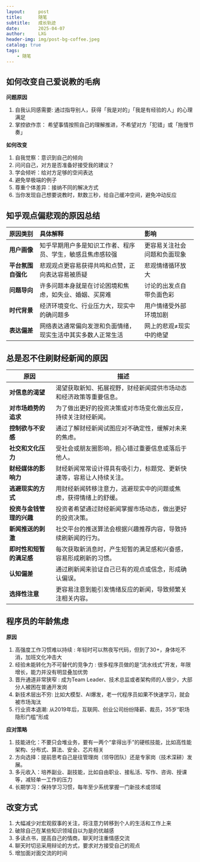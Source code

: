 ```yaml
---
layout:     post
title:      随笔
subtitle:   成长轨迹
date:       2025-04-07
author:     LXG
header-img: img/post-bg-coffee.jpeg
catalog: true
tags:
    - 随笔
---
```


## 如何改变自己爱说教的毛病

**问题原因**

1. 自我认同感需要: 通过指导别人，获得「我是对的」「我是有经验的人」的心理满足
2. 掌控欲作祟： 希望事情按照自己的理解推进，不希望对方「犯错」或「拖慢节奏」

**如何改变**

1. 自我觉察：意识到自己的倾向
2. 问问自己，对方是否准备好接受我的建议？
3. 学会倾听：给对方足够的空间表达
4. 避免举极端的例子
5. 尊重个体差异：接纳不同的解决方式
6. 当你发现自己想要说教时，默数三秒，给自己缓冲空间，避免冲动反应

## 知乎观点偏悲观的原因总结

| 原因类别       | 具体解释                                                     | 影响                            |
| :------------- | :----------------------------------------------------------- | :------------------------------ |
| **用户画像**    | 知乎早期用户多是知识工作者、程序员、学生，敏感且焦虑感较强       | 更容易关注社会问题和负面现象     |
| **平台氛围自强化** | 悲观观点更容易获得共鸣和点赞，正向表达容易被质疑                 | 悲观情绪循环放大                 |
| **问题导向**    | 许多问题本身就是在讨论困境和焦虑，如失业、婚姻、买房难             | 讨论的出发点自带负面色彩         |
| **时代背景**    | 经济环境变化、行业压力大，现实中的确问题多                         | 用户情绪受外部环境加剧           |
| **表达偏差**    | 网络表达通常偏向发泄和负面情绪，现实生活中其实多数人正常生活         | 网上的悲观≠现实中的绝望         |

## 总是忍不住刷财经新闻的原因

| **原因**             | **描述**                                                                 |
|----------------------|--------------------------------------------------------------------------|
| **对信息的渴望**       | 渴望获取新知、拓展视野，财经新闻提供市场动态和经济政策等重要信息。      |
| **对市场趋势的追求**   | 为了做出更好的投资决策或对市场变化做出反应，持续关注财经新闻。           |
| **控制欲与不安感**     | 通过了解财经新闻试图应对不确定性，缓解对未来的焦虑。                     |
| **社交和文化压力**     | 受社会或朋友圈影响，担心错过重要信息或落后于他人。                       |
| **财经媒体的影响力**   | 财经新闻常常设计得具有吸引力，标题党、更新快速等，容易让人持续关注。     |
| **逃避现实的方式**     | 用财经新闻转移注意力，逃避现实中的问题或焦虑，获得情绪上的舒缓。         |
| **投资与金钱管理的兴趣** | 投资者希望通过财经新闻掌握市场动态，做出更好的投资决策。                |
| **新闻推送的刺激**     | 社交平台的推送算法会根据兴趣推荐内容，导致持续刷新闻的行为。             |
| **即时性和短暂的满足感** | 每次获取新消息时，产生短暂的满足感和兴奋感，容易形成刷新的习惯。           |
| **认知偏差**           | 通过刷新闻来验证自己已有的观点或信念，形成确认偏误。                    |
| **选择性注意**         | 更容易注意到能引发情绪反应的新闻，导致频繁关注相关内容。                  |

## 程序员的年龄焦虑

**原因**

1. 高强度工作习惯难以持续 : 年轻时可以熬夜写代码，但到了30+，身体吃不消，加班文化冲击大
2. 经验未能转化为不可替代的竞争力 : 很多程序员做的是“流水线式”开发，年限增长，能力并没有明显叠加优势
3. 晋升通道非常狭窄 : 成为Team Leader、技术总监或者架构师的人很少，大部分人被困在普通开发岗
4. 新技术层出不穷: 比如大模型、AI爆发，老一代程序员如果不快速学习，就会被市场淘汰
5. 行业资本退潮: 从2019年后，互联网、创业公司纷纷降薪、裁员，35岁“职场隐形门槛”形成

**应对策略**

1. 技能进化：不要只会堆业务，要有一两个“拿得出手”的硬核技能，比如高性能架构、分布式、算法、安全、芯片相关
2. 方向选择：提前思考自己是往管理岗（领导团队）还是专家岗（技术深耕）发展。
3. 多元收入：培养副业、副技能，比如自由职业、接私活、写作、咨询、授课等，减轻单一工作的压力
4. 长期学习：保持学习习惯，每年至少系统掌握一门新技术或领域

## 改变方式

1. 大幅减少对宏观叙事的关注，将注意力转移到个人的生活和工作上来
2. 破除自己在某些知识领域自以为是的优越感
3. 多读点书，提高自己的情商，聊天时注重情感交流
4. 聊天时切忌采用辩论的方式，要求对方接受自己的观点
5. 增加面对面交流的时间


















